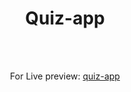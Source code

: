 <h1 align="center">Quiz-app</h1><br>
<br>
<p align="center">
For Live preview: <a href="https://ash-win-n.github.io/quiz-app/">quiz-app</a></p><br>

<p align="center">



</p>
